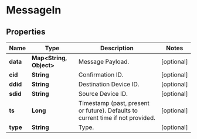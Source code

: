 
# MessageIn

## Properties
Name | Type | Description | Notes
------------ | ------------- | ------------- | -------------
**data** | **Map&lt;String, Object&gt;** | Message Payload. |  [optional]
**cid** | **String** | Confirmation ID. |  [optional]
**ddid** | **String** | Destination Device ID. |  [optional]
**sdid** | **String** | Source Device ID. |  [optional]
**ts** | **Long** | Timestamp (past, present or future). Defaults to current time if not provided. |  [optional]
**type** | **String** | Type. |  [optional]




